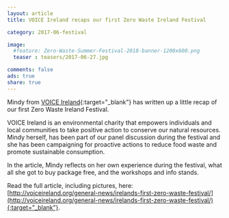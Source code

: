 ```yaml
---
layout: article
title: VOICE Ireland recaps our first Zero Waste Ireland Festival

category: 2017-06-festival

image:
  #feature: Zero-Waste-Summer-Festival-2018-banner-1200x600.png
  teaser : teasers/2017-06-27.jpg

comments: false
ads: true
share: true
---
```


Mindy from [VOICE Ireland](http://voiceireland.org/){:target="_blank"} has written up a little recap of our first Zero Waste Ireland Festival. 

VOICE Ireland is an environmental charity that empowers individuals and local communities to take positive action to conserve our natural resources. Mindy herself, has been part of our panel discussion during the festival and she has been campaigning for proactive actions to reduce food waste and promote sustainable consumption.

In the article, Mindy reflects on her own experience during the festival, what all she got to buy package free, and the workshops and info stands.

Read the full article, including pictures, here: [http://voiceireland.org/general-news/irelands-first-zero-waste-festival/](http://voiceireland.org/general-news/irelands-first-zero-waste-festival/){:target="_blank"}.







